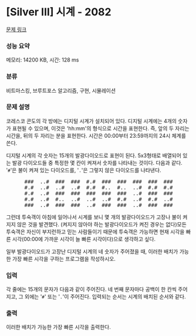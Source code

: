 # [Silver III] 시계 - 2082 

[문제 링크](https://www.acmicpc.net/problem/2082) 

### 성능 요약

메모리: 14200 KB, 시간: 128 ms

### 분류

비트마스킹, 브루트포스 알고리즘, 구현, 시뮬레이션

### 문제 설명

<p>코레스코 콘도의 각 방에는 디지털 시계가 설치되어 있다. 디지털 시계에는 4개의 숫자가 표현될 수 있으며, 이것은 'hh:mm'의 형식으로 시간을 표현한다. 즉, 앞의 두 자리는 시간을, 뒤의 두 자리는 분을 표현한다. 시간은 00:00부터 23:59까지의 24시 체계를 쓴다.</p>

<p>디지털 시계의 각 숫자는 15개의 발광다이오드로 표현이 된다. 5x3형태로 배열되어 있는 발광 다이오드들 중 특정한 몇 칸이 켜져서 숫자를 나타내는 것이다. 다음과 같다. '<code>#</code>'은 불이 켜져 있는 다이오드를, '<code>.</code>'은 그렇지 않은 다이오드를 나타낸다.</p>

<pre style="text-align: center;">###  ..#  ###  ###  #.#  ###  ###  ###  ###  ###
#.#  ..#  ..#  ..#  #.#  #..  #..  ..#  #.#  #.#
#.#  ..#  ###  ###  ###  ###  ###  ..#  ###  ###
#.#  ..#  #..  ..#  ..#  ..#  #.#  ..#  #.#  ..#
###  ..#  ###  ###  ..#  ###  ###  ..#  ###  ###</pre>

<p>그런데 투숙객이 아침에 일어나서 시계를 보니 몇 개의 발광다이오드가 고장나 불이 켜지지 않은 것을 발견했다. (켜지지 않아야 하는 발광다이오드가 켜진 경우는 없다)모든 투숙객은 자신이 부지런하고 믿는 사람들이기 때문에 투숙객은 가능하면 현재 시각을 빠른 시각(00:00에 가까운 시각이 늘 빠른 시각이다)으로 생각하고 싶다.</p>

<p>일부 발광다이오드가 고장난 디지털 시계의 네 숫자가 주어졌을 때, 이러한 배치가 가능한 가장 빠른 시각을 구하는 프로그램을 작성하시오.</p>

### 입력 

 <p>각 줄에는 15개의 문자가 다음과 같이 주어진다. 네 번째 문자마다 공백이 한 칸씩 주어지고, 그 외에는 '<code>#</code>' 또는 '<code>.</code>'이 주어진다. 입력되는 순서는 시계의 배치된 순서와 같다.</p>

### 출력 

 <p>이러한 배치가 가능한 가장 빠른 시각을 출력한다.</p>

